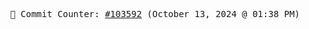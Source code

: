<p align="center">
    <samp>
        📮 Commit Counter: <a href="https://github.com/Javascript-void0/Javascript-void0/commits/main">#103592</a> (October 13, 2024 @ 01:38 PM)
    </samp>
</p>